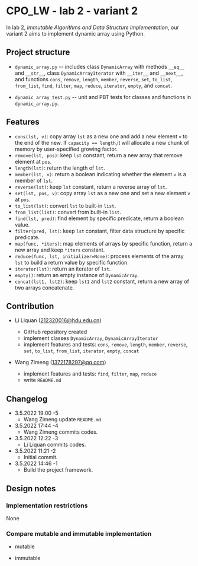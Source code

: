 # CPO_LW - lab 2 - variant 2

In lab 2, *Immutable Algorithms and Data Structure Implementation*, our
variant 2 aims to implement dynamic array using Python.

## Project structure

- `dynamic_array.py` -- includes class `DynamicArray` with methods `__eq__` and `__str__`,
 class `DynamicArrayIterator` with `__iter__` and `__next__`,
 and functions `cons`, `remove`, `length`, `member`, `reverse`, `set`,
 `to_list`, `from_list`,
 `find`, `filter`, `map`, `reduce`, `iterator`, `empty`, and `concat`.

- `dynamic_array_test.py` -- unit and PBT tests for classes and functions in `dynamic_array.py`.

## Features

- `cons(lst, v)`: copy array `lst` as a new one and add
 a new element `v` to the end of the new.
 If `capacity == length`,it will allocate a new chunk of memory
 by user-specified growing factor.
- `remove(lst, pos)`: keep `lst` constant, return a new array
 that remove element at `pos`.
- `length(lst)`: return the length of `lst`.
- `member(lst, v)`: return a boolean indicating whether
 the element `v` is a member of `lst`.
- `reverse(lst)`:  keep `lst` constant, return a reverse array of `lst`.
- `set(lst, pos, v)`: copy array `lst` as a new one and
 set a new element `v` at `pos`.
- `to_list(lst)`: convert `lst` to built-in `list`.
- `from_list(list)`: convert from built-in `list`.
- `find(lst, pred)`: find element by specific predicate, return a boolean value.
- `filter(pred, lst)`: keep `lst` constant, filter data structure by specific predicate.
- `map(func, *iters)`: map elements of arrays by specific function,
 return a new array and keep `*iters` constant.
- `reduce(func, lst, initializer=None)`: process elements of the array `lst` to
 build a return value by
 specific function.
- `iterator(lst)`: return an iterator of `lst`.
- `empty()`: return an empty instance of `DynamicArray`.
- `concat(lst1, lst2)`: keep `lst1` and `lst2` constant,
 return a new array of two arrays concatenate.

## Contribution

- Li Liquan (212320016@hdu.edu.cn)
  - GitHub repository created
  - implement classes `DynamicArray`, `DynamicArrayIterator`
  - implement features and tests: `cons`, `remove`, `length`, `member`,
  `reverse`, `set`, `to_list`, `from_list`, `iterator`, `empty`, `concat`

- Wang Zimeng (1372178297@qq.com)
  - implement features and tests: `find`, `filter`, `map`, `reduce`
  - write `README.md`

## Changelog

- 3.5.2022 19:00 -5
  - Wang Zimeng update `README.md`.
- 3.5.2022 17:44 -4
  - Wang Zimeng commits codes.
- 3.5.2022 12:22 -3
  - Li Liquan commits codes.
- 3.5.2022 11:21 -2
  - Initial commit.
- 3.5.2022 14:46 -1
  - Build the project framework.

## Design notes

### Implementation restrictions

None

### Compare mutable and immutable implementation

- mutable

- immutable
